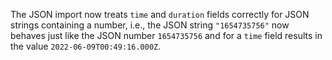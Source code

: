 The JSON import now treats `time` and `duration` fields correctly for JSON
strings containing a number, i.e., the JSON string `"1654735756"` now behaves
just like the JSON number `1654735756` and for a `time` field results in the
value `2022-06-09T00:49:16.000Z`.
